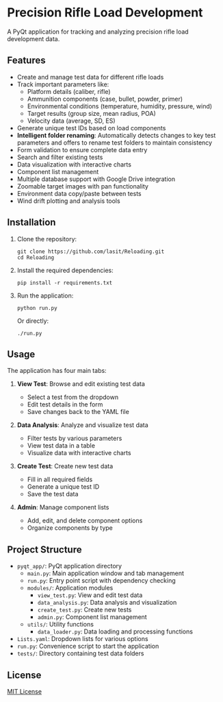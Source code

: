 # Precision Rifle Load Development

A PyQt application for tracking and analyzing precision rifle load development data.

## Features

- Create and manage test data for different rifle loads
- Track important parameters like:
  - Platform details (caliber, rifle)
  - Ammunition components (case, bullet, powder, primer)
  - Environmental conditions (temperature, humidity, pressure, wind)
  - Target results (group size, mean radius, POA)
  - Velocity data (average, SD, ES)
- Generate unique test IDs based on load components
- **Intelligent folder renaming**: Automatically detects changes to key test parameters and offers to rename test folders to maintain consistency
- Form validation to ensure complete data entry
- Search and filter existing tests
- Data visualization with interactive charts
- Component list management
- Multiple database support with Google Drive integration
- Zoomable target images with pan functionality
- Environment data copy/paste between tests
- Wind drift plotting and analysis tools

## Installation

1. Clone the repository:
   ```
   git clone https://github.com/lasit/Reloading.git
   cd Reloading
   ```

2. Install the required dependencies:
   ```
   pip install -r requirements.txt
   ```

3. Run the application:
   ```
   python run.py
   ```
   
   Or directly:
   ```
   ./run.py
   ```

## Usage

The application has four main tabs:

1. **View Test**: Browse and edit existing test data
   - Select a test from the dropdown
   - Edit test details in the form
   - Save changes back to the YAML file

2. **Data Analysis**: Analyze and visualize test data
   - Filter tests by various parameters
   - View test data in a table
   - Visualize data with interactive charts

3. **Create Test**: Create new test data
   - Fill in all required fields
   - Generate a unique test ID
   - Save the test data

4. **Admin**: Manage component lists
   - Add, edit, and delete component options
   - Organize components by type

## Project Structure

- `pyqt_app/`: PyQt application directory
  - `main.py`: Main application window and tab management
  - `run.py`: Entry point script with dependency checking
  - `modules/`: Application modules
    - `view_test.py`: View and edit test data
    - `data_analysis.py`: Data analysis and visualization
    - `create_test.py`: Create new tests
    - `admin.py`: Component list management
  - `utils/`: Utility functions
    - `data_loader.py`: Data loading and processing functions
- `Lists.yaml`: Dropdown lists for various options
- `run.py`: Convenience script to start the application
- `tests/`: Directory containing test data folders

## License

[MIT License](LICENSE)
